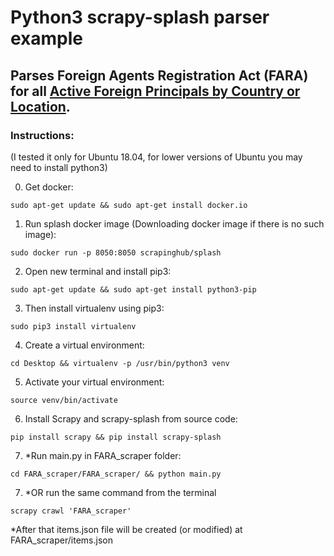 # Python3 scrapy-splash parser example

## Parses Foreign Agents Registration Act (FARA) for all [Active Foreign Principals by Country or Location](https://efile.fara.gov/pls/apex/f?p=185:130:0::NO:RP,130:P130_DATERANGE:N).

### Instructions: 
(I tested it only for Ubuntu 18.04, for lower versions of Ubuntu you may need to install python3)

0. Get docker:

`sudo apt-get update && sudo apt-get install docker.io`


1. Run splash docker image 
(Downloading docker image if there is no such image):

`sudo docker run -p 8050:8050 scrapinghub/splash`


2. Open new terminal and install pip3:

`sudo apt-get update && sudo apt-get install python3-pip`


3. Then install virtualenv using pip3:

`sudo pip3 install virtualenv`


4. Create a virtual environment:

`cd Desktop && virtualenv -p /usr/bin/python3 venv`


5. Activate your virtual environment:

`source venv/bin/activate`


6. Install Scrapy and scrapy-splash from source code:

`pip install scrapy && pip install scrapy-splash`


7. *Run main.py in FARA_scraper folder:

`cd FARA_scraper/FARA_scraper/ && python main.py`


7. *OR run the same command from the terminal

`scrapy crawl 'FARA_scraper'`

*After that items.json file will be created (or modified) at FARA_scraper/items.json
